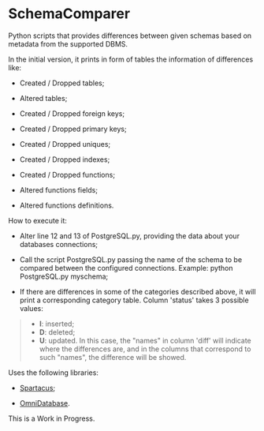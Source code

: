# SchemaComparer

Python scripts that provides differences between given schemas based on metadata from the supported DBMS.

In the initial version, it prints in form of tables the information of differences like:

- Created / Dropped tables;

- Altered tables;

- Created / Dropped foreign keys;

- Created / Dropped primary keys;

- Created / Dropped uniques;

- Created / Dropped indexes;

- Created / Dropped functions;

- Altered functions fields;

- Altered functions definitions.

How to execute it:

- Alter line 12 and 13 of PostgreSQL.py, providing the data about your databases connections;

- Call the script PostgreSQL.py passing the name of the schema to be compared between the configured connections. Example: python PostgreSQL.py myschema;

- If there are differences in some of the categories described above, it will print a corresponding category table. Column 'status' takes 3 possible values:

> - **I**: inserted;
> - **D**: deleted;
> - **U**: updated. In this case, the "names" in column 'diff' will indicate where the differences are, and in the columns that correspond to such "names", the difference will be showed.

Uses the following libraries:

- [Spartacus](https://github.com/wind39/spartacus);

- [OmniDatabase](https://github.com/OmniDB/OmniDatabase).

This is a Work in Progress.
